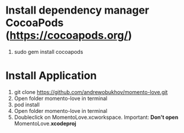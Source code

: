 # Install dependency manager CocoaPods (https://cocoapods.org/)
1) sudo gem install cocoapods

# Install Application
1) git clone https://github.com/andrewobukhov/momento-love.git
2) Open folder momento-love in terminal
3) pod install
4) Open folder momento-love in terminal
5) Doubleclick on MomentoLove.xcworkspace. Important: **Don't open** MomentoLove.**xcodeproj**



